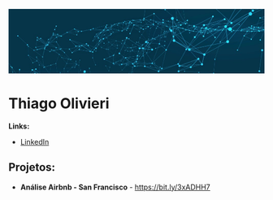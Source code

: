 <p align="center">
  <img src="banner.jpg" >
</p>

# Thiago Olivieri

**Links:**
* [LinkedIn](https://www.linkedin.com/in/thiago-olivieri)

## Projetos:
* **Análise Airbnb - San Francisco** - https://bit.ly/3xADHH7
